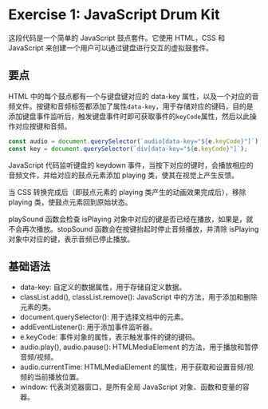 ﻿# Exercise 1: JavaScript Drum Kit
这段代码是一个简单的 JavaScript 鼓点套件。它使用 HTML，CSS 和 JavaScript 来创建一个用户可以通过键盘进行交互的虚拟鼓套件。

## 要点
HTML 中的每个鼓点都有一个与键盘键对应的 data-key 属性，以及一个对应的音频文件。按键和音频标签都添加了属性`data-key`，用于存储对应的键码，目的是添加键盘事件监听后，触发键盘事件时即可获取事件的`keyCode`属性，然后以此操作对应按键和音频。
```javascript
const audio = document.querySelector(`audio[data-key="${e.keyCode}"]`);
const key = document.querySelector(`div[data-key="${e.keyCode}"]`);
```

JavaScript 代码监听键盘的 keydown 事件，当按下对应的键时，会播放相应的音频文件，并给对应的鼓点元素添加 playing 类，使其在视觉上产生反馈。

当 CSS 转换完成后（即鼓点元素的 playing 类产生的动画效果完成后），移除 playing 类，使鼓点元素回到原始状态。

playSound 函数会检查 isPlaying 对象中对应的键是否已经在播放，如果是，就不会再次播放。stopSound 函数会在按键抬起时停止音频播放，并清除 isPlaying 对象中对应的键，表示音频已停止播放。

## 基础语法

- data-key: 自定义的数据属性，用于存储自定义数据。
- classList.add(), classList.remove(): JavaScript 中的方法，用于添加和删除元素的类。
- document.querySelector(): 用于选择文档中的元素。
- addEventListener(): 用于添加事件监听器。
- e.keyCode: 事件对象的属性，表示触发事件的键的键码。
- audio.play(), audio.pause(): HTMLMediaElement 的方法，用于播放和暂停音频/视频。
- audio.currentTime: HTMLMediaElement 的属性，用于获取和设置音频/视频的当前播放位置。
- window: 代表浏览器窗口，是所有全局 JavaScript 对象、函数和变量的容器。